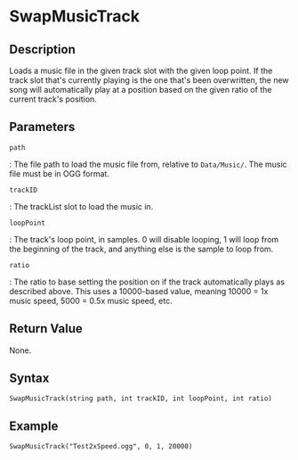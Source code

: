 # SwapMusicTrack

## Description
Loads a music file in the given track slot with the given loop point. If the track slot that's currently playing is the one that's been overwritten, the new song will automatically play at a position based on the given ratio of the current track's position.

## Parameters
`path`

:   The file path to load the music file from, relative to `Data/Music/`. The music file must be in OGG format.

`trackID`

:   The trackList slot to load the music in.

`loopPoint`

:   The track's loop point, in samples. 0 will disable looping, 1 will loop from the beginning of the track, and anything else is the sample to loop from.

`ratio`

:   The ratio to base setting the position on if the track automatically plays as described above. This uses a 10000-based value, meaning 10000 = 1x music speed, 5000 = 0.5x music speed, etc.

## Return Value
None.

## Syntax
```
SwapMusicTrack(string path, int trackID, int loopPoint, int ratio)
```

## Example
```
SwapMusicTrack("Test2xSpeed.ogg", 0, 1, 20000)
```